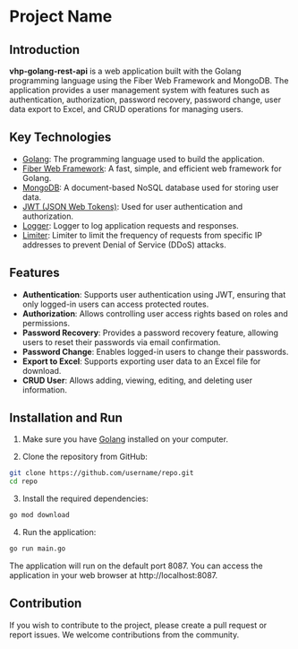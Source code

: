 # Project Name

## Introduction

**vhp-golang-rest-api** is a web application built with the Golang programming language using the Fiber Web Framework and MongoDB. The application provides a user management system with features such as authentication, authorization, password recovery, password change, user data export to Excel, and CRUD operations for managing users.

## Key Technologies

- [Golang](https://golang.org): The programming language used to build the application.
- [Fiber Web Framework](https://gofiber.io): A fast, simple, and efficient web framework for Golang.
- [MongoDB](https://www.mongodb.com): A document-based NoSQL database used for storing user data.
- [JWT (JSON Web Tokens)](https://jwt.io): Used for user authentication and authorization.
- [Logger](https://github.com/username/logger): Logger to log application requests and responses.
- [Limiter](https://github.com/username/limiter): Limiter to limit the frequency of requests from specific IP addresses to prevent Denial of Service (DDoS) attacks.

## Features

- **Authentication**: Supports user authentication using JWT, ensuring that only logged-in users can access protected routes.
- **Authorization**: Allows controlling user access rights based on roles and permissions.
- **Password Recovery**: Provides a password recovery feature, allowing users to reset their passwords via email confirmation.
- **Password Change**: Enables logged-in users to change their passwords.
- **Export to Excel**: Supports exporting user data to an Excel file for download.
- **CRUD User**: Allows adding, viewing, editing, and deleting user information.

## Installation and Run

1. Make sure you have [Golang](https://golang.org) installed on your computer.

2. Clone the repository from GitHub:

```bash
git clone https://github.com/username/repo.git
cd repo
```

3. Install the required dependencies:
```bash
go mod download
```

4. Run the application:
```bash
go run main.go
```

The application will run on the default port 8087. You can access the application in your web browser at http://localhost:8087.

## Contribution
If you wish to contribute to the project, please create a pull request or report issues. We welcome contributions from the community.